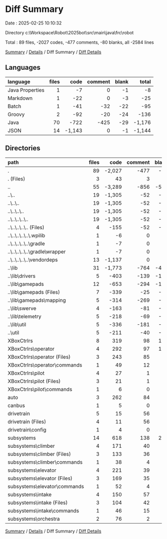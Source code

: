 # Diff Summary

Date : 2025-02-25 10:10:32

Directory c:\\Workspace\\Robot\\2025bot\\src\\main\\java\\frc\\robot

Total : 89 files,  -2027 codes, -477 comments, -80 blanks, all -2584 lines

[Summary](results.md) / [Details](details.md) / Diff Summary / [Diff Details](diff-details.md)

## Languages
| language | files | code | comment | blank | total |
| :--- | ---: | ---: | ---: | ---: | ---: |
| Java Properties | 1 | -7 | 0 | -1 | -8 |
| Markdown | 1 | -22 | 0 | -3 | -25 |
| Batch | 1 | -41 | -32 | -22 | -95 |
| Groovy | 2 | -92 | -20 | -24 | -136 |
| Java | 70 | -722 | -425 | -29 | -1,176 |
| JSON | 14 | -1,143 | 0 | -1 | -1,144 |

## Directories
| path | files | code | comment | blank | total |
| :--- | ---: | ---: | ---: | ---: | ---: |
| . | 89 | -2,027 | -477 | -80 | -2,584 |
| . (Files) | 3 | 43 | 3 | 13 | 59 |
| .. | 55 | -3,289 | -856 | -527 | -4,672 |
| ..\\.. | 19 | -1,305 | -52 | -51 | -1,408 |
| ..\\..\\.. | 19 | -1,305 | -52 | -51 | -1,408 |
| ..\\..\\..\\.. | 19 | -1,305 | -52 | -51 | -1,408 |
| ..\\..\\..\\..\\.. | 19 | -1,305 | -52 | -51 | -1,408 |
| ..\\..\\..\\..\\.. (Files) | 4 | -155 | -52 | -49 | -256 |
| ..\\..\\..\\..\\..\\.wpilib | 1 | -6 | 0 | 0 | -6 |
| ..\\..\\..\\..\\..\\gradle | 1 | -7 | 0 | -1 | -8 |
| ..\\..\\..\\..\\..\\gradle\\wrapper | 1 | -7 | 0 | -1 | -8 |
| ..\\..\\..\\..\\..\\vendordeps | 13 | -1,137 | 0 | -1 | -1,138 |
| ..\\lib | 31 | -1,773 | -764 | -428 | -2,965 |
| ..\\lib\\drivers | 5 | -403 | -139 | -115 | -657 |
| ..\\lib\\gamepads | 12 | -653 | -294 | -140 | -1,087 |
| ..\\lib\\gamepads (Files) | 7 | -339 | -25 | -92 | -456 |
| ..\\lib\\gamepads\\mapping | 5 | -314 | -269 | -48 | -631 |
| ..\\lib\\swerve | 4 | -163 | -81 | -37 | -281 |
| ..\\lib\\telemetry | 5 | -218 | -69 | -63 | -350 |
| ..\\lib\\util | 5 | -336 | -181 | -73 | -590 |
| ..\\util | 5 | -211 | -40 | -48 | -299 |
| XBoxCtrlrs | 8 | 319 | 98 | 135 | 552 |
| XBoxCtrlrs\\operator | 4 | 292 | 97 | 107 | 496 |
| XBoxCtrlrs\\operator (Files) | 3 | 243 | 85 | 86 | 414 |
| XBoxCtrlrs\\operator\\commands | 1 | 49 | 12 | 21 | 82 |
| XBoxCtrlrs\\pilot | 4 | 27 | 1 | 28 | 56 |
| XBoxCtrlrs\\pilot (Files) | 3 | 21 | 1 | 22 | 44 |
| XBoxCtrlrs\\pilot\\commands | 1 | 6 | 0 | 6 | 12 |
| auto | 3 | 262 | 84 | 66 | 412 |
| canbus | 1 | 5 | 0 | 4 | 9 |
| drivetrain | 5 | 15 | 56 | 25 | 96 |
| drivetrain (Files) | 4 | 11 | 56 | 24 | 91 |
| drivetrain\\config | 1 | 4 | 0 | 1 | 5 |
| subsystems | 14 | 618 | 138 | 204 | 960 |
| subsystems\\climber | 4 | 171 | 40 | 58 | 269 |
| subsystems\\climber (Files) | 3 | 133 | 36 | 49 | 218 |
| subsystems\\climber\\commands | 1 | 38 | 4 | 9 | 51 |
| subsystems\\elevator | 4 | 221 | 39 | 63 | 323 |
| subsystems\\elevator (Files) | 3 | 169 | 35 | 49 | 253 |
| subsystems\\elevator\\commands | 1 | 52 | 4 | 14 | 70 |
| subsystems\\intake | 4 | 150 | 57 | 57 | 264 |
| subsystems\\intake (Files) | 3 | 104 | 42 | 42 | 188 |
| subsystems\\intake\\commands | 1 | 46 | 15 | 15 | 76 |
| subsystems\\orchestra | 2 | 76 | 2 | 26 | 104 |

[Summary](results.md) / [Details](details.md) / Diff Summary / [Diff Details](diff-details.md)